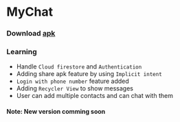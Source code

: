 # MyChat
### Download [apk](https://github.com/Coder481/MyChat/releases/download/Latest/app-debug.apk)

### Learning 
* Handle `Cloud firestore` and `Authentication`
* Adding share apk feature by using `Implicit intent`
* `Login with phone number` feature added
* Adding `Recycler View` to show messages
* User can add multiple contacts and can chat with them 

#### Note: New version comming soon
